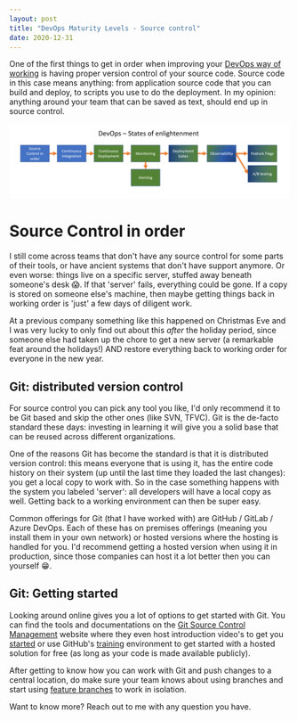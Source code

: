 ```yaml
---
layout: post
title: "DevOps Maturity Levels - Source control"
date: 2020-12-31
---
```



One of the first things to get in order when improving your [DevOps way of working](/blog/2020/12/31/DevOps-Maturity-Levels) is having proper version control of your source code. Source code in this case means anything: from application source code that you can build and deploy, to scripts you use to do the deployment. In my opinion: anything around your team that can be saved as text, should end up in source control. 

![Displaying the different States of Enlightenment](/images/20201231/20201231_01_StatesOfEnlightenment.png)

# Source Control in order
I still come across teams that don't have any source control for some parts of their tools, or have ancient systems that don't have support anymore. Or even worse: things live on a specific server, stuffed away beneath someone's desk 😱. If that 'server' fails, everything could be gone. If a copy is stored on someone else's machine, then maybe getting things back in working order is 'just' a few days of diligent work. 

At a previous company something like this happened on Christmas Eve and I was very lucky to only find out about this *after* the holiday period, since someone else had taken up the chore to get a new server (a remarkable feat around the holidays!) AND restore everything back to working order for everyone in the new year. 

## Git: distributed version control
For source control you can pick any tool you like, I'd only recommend it to be Git based and skip the other ones (like SVN, TFVC). Git is the de-facto standard these days: investing in learning it will give you a solid base that can be reused across different organizations. 

One of the reasons Git has become the standard is that it is distributed version control: this means everyone that is using it, has the entire code history on their system (up until the last time they loaded the last changes): you get a local copy to work with. So in the case something happens with the system you labeled 'server': all developers will have a local copy as well. Getting back to a working environment can then be super easy. 

Common offerings for Git (that I have worked with) are GitHub / GitLab / Azure DevOps. Each of these has on premises offerings (meaning you install them in your own network) or hosted versions where the hosting is handled for you. I'd recommend getting a hosted version when using it in production, since those companies can host it a lot better then you can yourself 😁. 

## Git: Getting started
Looking around online gives you a lot of options to get started with Git. You can find the tools and documentations on the [Git Source Control Management](https://git-scm.com/) website where they even host introduction video's to get you [started](https://git-scm.com/video/what-is-version-control) or use GitHub's [training](https://try.github.io/) environment to get started with a hosted solution for free (as long as your code is made available publicly). 

After getting to know how you can work with Git and push changes to a central location, do make sure your team knows about using branches and start using [feature branches](https://www.atlassian.com/git/tutorials/comparing-workflows/gitflow-workflow) to work in isolation. 

Want to know more? Reach out to me with any question you have.